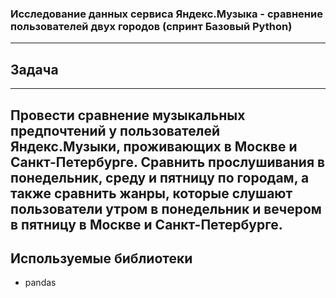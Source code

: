 ### Исследование данных сервиса Яндекс.Музыка - сравнение пользователей двух городов (спринт Базовый Python)
----------------------------------------------------------
## Задача
----------------------------------------------------------
Провести сравнение музыкальных предпочтений у пользователей Яндекс.Музыки, проживающих в Москве и Санкт-Петербурге. Сравнить прослушивания в понедельник, среду и пятницу по городам, а также сравнить жанры, которые слушают пользователи утром в понедельник и вечером в пятницу в Москве и Санкт-Петербурге.
----------------------------------------------------------
## Используемые библиотеки
- pandas
